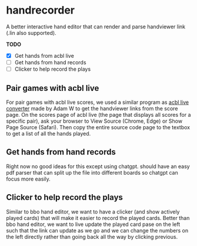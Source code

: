 # handrecorder
A better interactive hand editor that can render and parse handviewer link (.lin also supported).

**TODO**
- [x] Get hands from acbl live
- [ ] Get hands from hand records
- [ ] Clicker to help record the plays

## Pair games with acbl live
For pair games with acbl live scores, we used a similar program as [acbl live converter](https://www.tameware.com/adam/bridge/utilities/) made by Adam W to get the handviewer links from the score page. On the scores page of acbl live (the page that displays all scores for a specific pair), ask your browser to View Source (Chrome, Edge) or Show Page Source (Safari). Then copy the entire source code page to the textbox to get a list of all the hands played.
## Get hands from hand records
Right now no good ideas for this except using chatgpt. should have an easy pdf parser that can split up the file into different boards so chatgpt can focus more easily.

## Clicker to help record the plays
Similar to bbo hand editor, we want to have a clicker (and show actively played cards) that will make it easier to record the played cards. Better than bbo hand editor, we want to live update the played card pase on the left such that the link can update as we go and we can change the numbers on the left directly rather than going back all the way by clicking previous.
